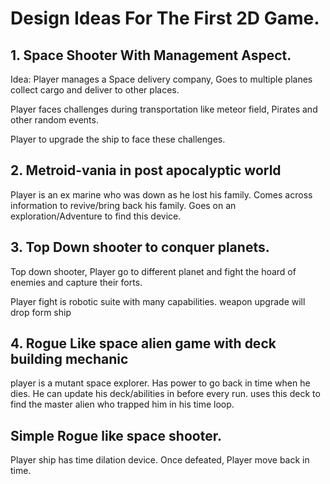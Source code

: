 # Design Ideas For The First 2D Game.

## 1. Space Shooter With Management Aspect.

Idea: Player manages a Space delivery company, Goes to multiple planes collect cargo and deliver to other places.

Player faces challenges during transportation like meteor field, Pirates and other random events.

Player to upgrade the ship to face these challenges.

## 2. Metroid-vania in post apocalyptic world

Player is an ex marine who was down as he lost his family. Comes across information to revive/bring back his family. Goes on an exploration/Adventure to find this device.

## 3. Top Down shooter to conquer planets.

Top down shooter, Player go to different planet and fight the hoard of enemies and capture their forts.

Player fight is robotic suite with many capabilities.
weapon upgrade will drop form ship

## 4. Rogue Like space alien game with deck building mechanic

player is a mutant space explorer. Has power to go back in time when he dies. He can update his deck/abilities in before every run. uses this deck to find the master alien who trapped him in his time loop.

## Simple Rogue like space shooter.

Player ship has time dilation device. 
Once defeated, Player move back in time.


